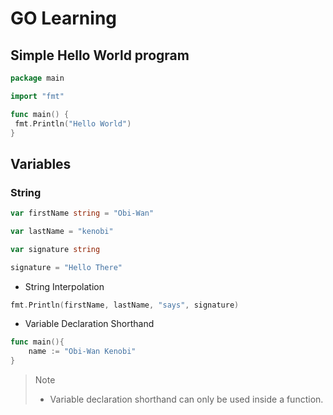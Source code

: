 # GO Learning

## Simple Hello World program

```go
package main

import "fmt"

func main() {
 fmt.Println("Hello World")
}
```

## Variables

### String

```go
var firstName string = "Obi-Wan"

var lastName = "kenobi"

var signature string

signature = "Hello There"
```

- String Interpolation

```go
fmt.Println(firstName, lastName, "says", signature)
```

- Variable Declaration Shorthand

```go
func main(){
    name := "Obi-Wan Kenobi"
}
```

> Note
>
> - Variable declaration shorthand can only be used inside a function.

